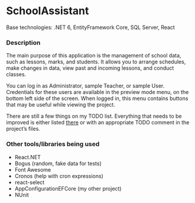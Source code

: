 # SchoolAssistant
Base technologies: .NET 6, EntityFramework Core, SQL Server, React

### Description
The main purpose of this application is the management of school data, such as lessons, marks, and students. It allows you to arrange schedules, make changes in data, view past and incoming lessons, and conduct classes.

You can log in as Administrator, sample Teacher, or sample User. Credentials for these users are available in the preview mode menu, on the bottom left side of the screen. When logged in, this menu contains buttons that may be useful while viewing the project.

There are still a few things on my TODO list. Everything that needs to be improved is either listed [there](https://github.com/users/DDaarcon/projects/5) or with an appropriate TODO comment in the project’s files.


### Other tools/libraries being used
- React.NET
- Bogus (random, fake data for tests)
- Font Awesome
- Cronos (help with cron expressions)
- react-select
- AppConfigurationEFCore (my other project)
- NUnit

